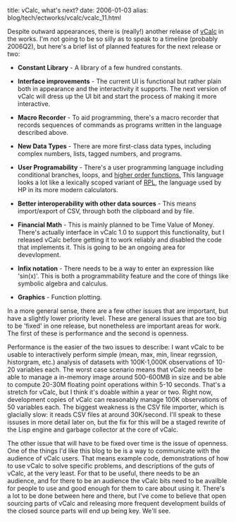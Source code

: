 title: vCalc, what's next?
date: 2006-01-03
alias: blog/tech/ectworks/vcalc/vcalc_11.html

Despite outward appearances, there is (really!) another release of <a
href="http://www.icegiant.com/vcalc.shtml">vCalc</a> in the works. I'm
not going to be so silly as to speak to a timeline (probably 2006Q2),
but here's a brief list of planned features for the next release or
two:

* <b>Constant Library</b> - A library of a few hundred constants.

* <b>Interface improvements</b> - The current UI is functional but
  rather plain both in appearance and the interactivity it supports. 
  The next version of vCalc will dress up the UI bit and start the 
  process of making it more interactive.
  
* <b>Macro Recorder</b> - To aid programming, there's a macro recorder
  that records sequences of commands as programs written in the
  language described above.

* <b>New Data Types</b> - There are more first-class data types,
  including complex numbers, lists, tagged numbers, and programs.

* <b>User Programability</b> - There's a user programming 
  language including conditional branches, loops, and
  <a href="http://en.wikipedia.org/wiki/Higher-order_functions">higher 
  order functions.</a> This language looks a lot like a lexically
  scoped variant of <a href="http://www.hpmuseum.org/rpl.htm">RPL</a>,
  the language used by HP in its more modern calculators.

* <b>Better interoperability with other data sources</b> - This means
  import/export of CSV, through both the clipboard and by file.

* <b>Financial Math</b> - This is mainly planned to be Time Value
  of Money.  There's actually interface in vCalc
  1.0 to support this functionality, but I released vCalc before
  getting it to work reliably and disabled the code that implements
  it.  This is going to be an ongoing area for devevlopment.

* <b>Infix notation</b> - There needs to be a way to enter an
  expression like 'sin(x)'. This is both a programmability feature
  and the core of things like symbolic algebra and calculus.

* <b>Graphics</b> - Function plotting.

In a more general sense, there are a few other issues that are
important, but have a slightly lower priority level. These are general
issues that are too big to be 'fixed' in one release, but nonetheless
are important areas for work.  The first of these is performance and
the second is openness.

Performance is the easier of the two issues to describe: I want vCalc
to be usable to interactively perform simple (mean, max, min, linear
regrssion, historgram, etc.) analysis of datasets with 100K-1,000K
observations of 10-20 variables each. The worst case scenario means
that vCalc needs to be able to manage a in-memory image around
500-600MB in size and be able to compute 20-30M floating point
operations within 5-10 seconds. That's a stretch for vCalc, but I
think it's doable within a year or two.  Right now, development copies
of vCalc can reasonably manage 100K observations of 50 variables
each. The biggest weakness is the CSV file importer, which is
glacially slow: it reads CSV files at around 30K/second. I'll speak to
these issuses in more detail later on, but the fix for this will be a
staged rewrite of the Lisp engine and garbage collector at the core of
vCalc.

The other issue that will have to be fixed over time is the issue of
openness.  One of the things I'd like this blog to be is a way to
communicate with the audience of vCalc users. That means example code,
demonstrations of how to use vCalc to solve specific problems, and
descriptions of the guts of vCalc, at the very least. For that to be
useful, there needs to be an audience, and for there to be an audience
the vCalc bits need to be availble for people to use and good enough
for them to care about using it. There's a lot to be done between here
and there, but I've come to believe that open sourcing parts of vCalc
and releasing more frequent development builds of the closed source
parts will end up being key. We'll see.
